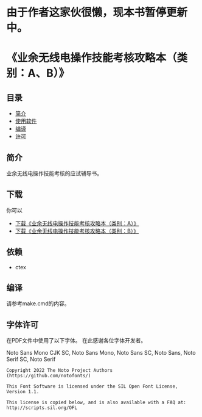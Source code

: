 # 由于作者这家伙很懒，现本书暂停更新中。

# 《业余无线电操作技能考核攻略本（类别：A、B）》

## 目录

* [简介](#简介)
* [使用软件](#使用软件)
* [编译](#编译)
* [许可](#许可)

## 简介

业余无线电操作技能考核的应试辅导书。

## 下载

你可以

- [下载《业余无线电操作技能考核攻略本（类别：A）》](https://github.com/mike2718/ham/releases)
- [下载《业余无线电操作技能考核攻略本（类别：B）》](https://github.com/mike2718/ham/releases)

## 依赖

- ctex

## 编译

请参考make.cmd的内容。

## 字体许可

在PDF文件中使用了以下字体。
在此感谢各位字体开发者。

Noto Sans Mono CJK SC, Noto Sans Mono, Noto Sans SC, Noto Sans, Noto Serif SC, Noto Serif

```
Copyright 2022 The Noto Project Authors (https://github.com/notofonts/)

This Font Software is licensed under the SIL Open Font License,
Version 1.1.

This license is copied below, and is also available with a FAQ at:
http://scripts.sil.org/OFL

```
